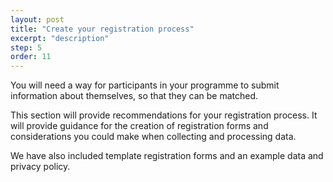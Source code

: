 ```yaml
---
layout: post
title: "Create your registration process"
excerpt: "description"
step: 5
order: 11
---
```


You will need a way for participants in your programme to submit information about themselves, so that they can be matched. 

This section will provide recommendations for your registration process. It will provide guidance for the creation of registration forms and considerations you could make when collecting and processing data. 

We have also included template registration forms and an example data and privacy policy.